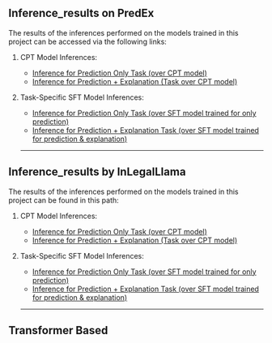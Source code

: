 ## Inference_results on PredEx
The results of the inferences performed on the models trained in this project can be accessed via the following links:

1. CPT Model Inferences:
   - [Inference for Prediction Only Task (over CPT model)](https://drive.google.com/file/d/1jJ2Ud2unkdImzKyz0WLNUUKsgrtkkBa9/view?usp=sharing)
   - [Inference for Prediction + Explanation (Task over CPT model)](https://drive.google.com/file/d/1QrDo9ReNfy-F8rONBBYH_-q19yDHri1X/view?usp=sharing)
2. Task-Specific SFT Model Inferences:
   - [Inference for Prediction Only Task (over SFT model trained for only prediction)](https://drive.google.com/file/d/1S9rxx-m-UNNb2VJbjSFDPHEJ7wz1Yine/view?usp=sharing)
   - [Inference for Prediction + Explanation Task (over SFT model trained for prediction & explanation)](https://drive.google.com/file/d/1z5C_HEi5HTQBc1Opi8M_gZ8cWDLqmNpv/view?usp=sharing)
   
   ---
## Inference_results by InLegalLlama

The results of the inferences performed on the models trained in this project can be found in this path:

1. CPT Model Inferences:
   - [Inference for Prediction Only Task (over CPT model)](https://drive.google.com/file/d/1vPC3pTp7Xn1oW9uSe44apwaQPNVTplEr/view?usp=sharing)
   - [Inference for Prediction + Explanation (Task over CPT model)](https://drive.google.com/file/d/1QCboaGuxPkpPLdCEe0dvCaSTP_CjayB0/view?usp=sharing)
2. Task-Specific SFT Model Inferences:
   - [Inference for Prediction Only Task (over SFT model trained for only prediction)](https://drive.google.com/file/d/1OH_U9LCNQrDVJBxvfGaX-I2p0wc_mPjD/view?usp=sharing)
   - [Inference for Prediction + Explanation Task (over SFT model trained for prediction & explanation)](https://drive.google.com/file/d/1iDf3yoWpuuVEtaKEqKTU8xO7HdlNaxGx/view?usp=sharing)
   
   ---
## Transformer Based
